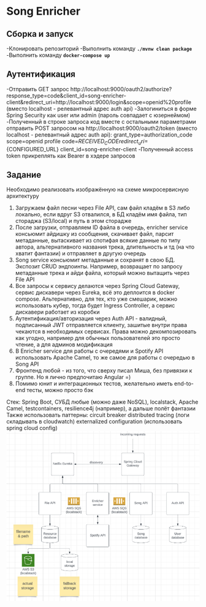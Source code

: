 # Song Enricher

## Сборка и запуск
-Клонировать репозиторий
-Выполнить команду **`./mvnw clean package`**
-Выполнить команду **`docker-compose up`**

## Аутентификация
-Отправить GET запрос 
http://localhost:9000/oauth2/authorize?response_type=code&client_id=song-enricher-client&redirect_uri=http://localhost:9000/login&scope=openid%20profile
(вместо localhost - релевантный адрес auth api)
-Залогиниться в форме Spring Security как user или admin (пароль совпадает с юзернеймом)
-Полученный в строке запроса код вместе с остальными параметрами отправить POST запросом на 
http://localhost:9000/oauth2/token 
(вместо localhost - релевантный адрес auth api): 
    grant_type=authorization_code
    scope=openid profile
    code=${RECEIVED_CODE}
    redirect_uri=${CONFIGURED_URL}
    client_id=song-enricher-client
-Полученный access token прикреплять как Bearer в хэдере запросов

## Задание
Необходимо реализовать изображённую на схеме микросервисную архитектуру

1. Загружаем файл песни через File API, сам файл кладём в S3 либо локально, если вдруг S3 отвалился, 
в БД кладём имя файла, тип стораджа (S3/local) и путь в этом сторадже 
2. После загрузки, отправляем ID файла в очередь, enricher service консьюмит айдишку из сообщения, скачивает файл, 
парсит метаданные, вытаскивает из спотифая всякие данные по типу автора, альтернативного названия трека, длительность 
и тд (на что хватит фантазии) и отправляет в другую очередь 
3. Song service консьюмит метаданные и сохранят в свою БД. 
Экспозит CRUD эндпоинты. Например, возвращает по запросу метаданные трека и айди файла, который можно вытащить через File API 
4. Все запросы к сервису делаются через Spring Cloud Gateway, сервис дискавери через Eureka, всё это деплоится в docker compose. 
Альтернативно, для тех, кто уже смешарик, можно использовать кубер, тогда будет Ingress Controller, 
а сервис дискавери работает из коробки 
5. Аутентификация/авторизация через Auth API - валидный, подписанный JWT отправляется клиенту, зашитые внутри права 
чекаются в необходимых сервисах. Права можно декомпозировать как угодно, например для обычных пользователей это 
просто чтение, а для админов модификация 
6. В Enricher service для работы с очередями и Spotify API использовать Apache Camel, то же самое для работы 
с очередью в Song API 
7. Фронтенд любой - из того, что сверху писал Миша, без привязки к группе. Но я лично предпочитаю Angular =) 
8. Помимо юнит и интеграционных тестов, желательно иметь end-to-end тесты, можно просто бэк 

Стек: Spring Boot, 
СУБД любые (можно даже NoSQL), localstack, Apache Camel, testcontainers, resilience4j (например), 
а дальше полёт фантазии 
Также использовать паттерны: circuit breaker distributed tracing (логи складывать в cloudwatch) 
externalized configuration (использовать spring cloud config)
![microservice structure.png](microservice%20structure.png)